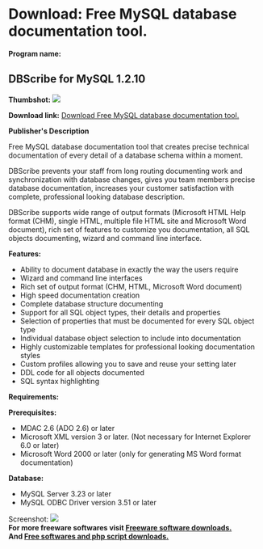# Download: Free MySQL database documentation tool.

**Program name:**

## DBScribe for MySQL 1.2.10

  
**Thumbshot:** ![](http://www.freewarefiles.com/screenshot/nopic.gif)   
  
**Download link:** [Download Free MySQL database documentation tool.](http://freesoftwares.boysofts.com/DBScribe-For-MySQL_program_35715.html)  
  


**Publisher's Description**  
  


Free MySQL database documentation tool that creates precise technical documentation of every detail of a database schema within a moment. 

DBScribe prevents your staff from long routing documenting work and synchronization with database changes, gives you team members precise database documentation, increases your customer satisfaction with complete, professional looking database description.

DBScribe supports wide range of output formats (Microsoft HTML Help format (CHM), single HTML, multiple file HTML site and Microsoft Word document), rich set of features to customize you documentation, all SQL objects documenting, wizard and command line interface.

**Features:**

  * Ability to document database in exactly the way the users require 
  * Wizard and command line interfaces 
  * Rich set of output format (CHM, HTML, Microsoft Word document) 
  * High speed documentation creation 
  * Complete database structure documenting 
  * Support for all SQL object types, their details and properties 
  * Selection of properties that must be documented for every SQL object type 
  * Individual database object selection to include into documentation 
  * Highly customizable templates for professional looking documentation styles 
  * Custom profiles allowing you to save and reuse your setting later 
  * DDL code for all objects documented 
  * SQL syntax highlighting 

**Requirements:**

**Prerequisites:**

  * MDAC 2.6 (ADO 2.6) or later 
  * Microsoft XML version 3 or later. (Not necessary for Internet Explorer 6.0 or later) 
  * Microsoft Word 2000 or later (only for generating MS Word format documentation) 

**Database:**

  * MySQL Server 3.23 or later 
  * MySQL ODBC Driver version 3.51 or later 

  
  
Screenshot: ![](http://www.freewarefiles.com/screenshot/nopic.gif)   
**For more freeware softwares visit [Freeware software downloads.](http://freesoftwares.boysofts.com/)**   
**And [Free softwares and php script downloads.](http://www.boysofts.com/)**
